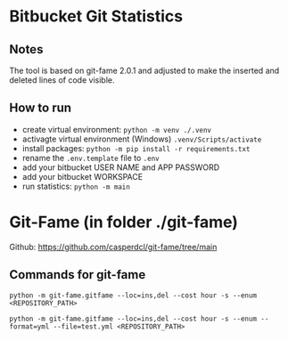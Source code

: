 # Bitbucket Git Statistics

## Notes

The tool is based on git-fame 2.0.1 and adjusted to make the inserted and deleted lines of code visible.

## How to run

* create virtual environment: ```python -m venv ./.venv```
* activagte virtual environment (Windows) ```.venv/Scripts/activate```
* install packages: ```python -m pip install -r requirements.txt```
* rename the `.env.template` file to `.env`
* add your bitbucket USER NAME and APP PASSWORD
* add your bitbucket WORKSPACE
* run statistics: ```python -m main```

# Git-Fame (in folder ./git-fame)

Github: https://github.com/casperdcl/git-fame/tree/main

## Commands for git-fame

```python -m git-fame.gitfame --loc=ins,del --cost hour -s --enum <REPOSITORY_PATH>```

```python -m git-fame.gitfame --loc=ins,del --cost hour -s --enum --format=yml --file=test.yml <REPOSITORY_PATH>```